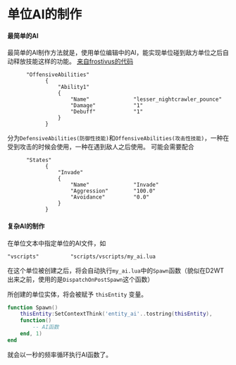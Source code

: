 单位AI的制作
============

#### 最简单的AI
最简单的AI制作方法就是，使用单位编辑中的AI，能实现单位碰到敌方单位之后自动释放技能这样的功能。
[来自frostivus的代码](https://github.com/XavierCHN/newfrosty/blob/master/scripts/npc/npc_units_custom.txt)
```
      "OffensiveAbilities"
			{
				"Ability1"				
				{
					"Name"				"lesser_nightcrawler_pounce"
					"Damage"			"1"
					"Debuff"			"1"
				}
			}
```
分为`DefensiveAbilities(防御性技能)`和`OffensiveAbilities(攻击性技能)`，一种在受到攻击的时候会使用，一种在遇到敌人之后使用。
可能会需要配合
```
      "States"
			{
				"Invade"
				{
					"Name"				"Invade"
					"Aggression"		"100.0"
					"Avoidance"			"0.0"
				}
			}
```

#### 复杂AI的制作

在单位文本中指定单位的AI文件，如
```
"vscripts"          "scripts/vscripts/my_ai.lua
```

在这个单位被创建之后，将会自动执行`my_ai.lua`中的`Spawn`函数（貌似在D2WT出来之前，使用的是`DispatchOnPostSpawn`这个函数）

所创建的单位实体，将会被赋予 `thisEntity` 变量。

```Lua
function Spawn()
	thisEntity:SetContextThink('entity_ai'..tostring(thisEntity),
	function()
		-- AI函数
	end, 1)
end
```
就会以一秒的频率循环执行AI函数了。
